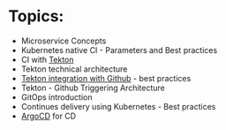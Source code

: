 # Topics:

- Microservice Concepts
- Kubernetes native CI - Parameters and Best practices
- CI with [Tekton](https://tekton.dev)
- Tekton technical architecture
- [Tekton integration with Github](https://github.com/tektoncd/triggers) - best practices
- Tekton - Github Triggering Architecture
- GitOps introduction
- Continues delivery using Kubernetes - Best practices
- [ArgoCD](https://argoproj.github.io/argo-cd/) for CD
